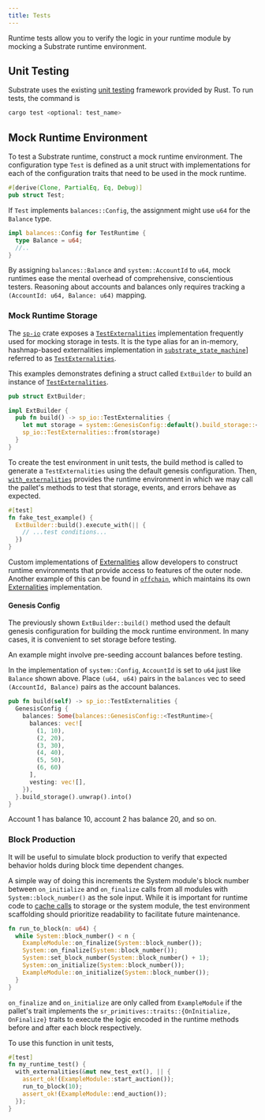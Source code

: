 ```yaml
---
title: Tests
---
```


Runtime tests allow you to verify the logic in your runtime module by mocking a Substrate runtime
environment.

## Unit Testing

Substrate uses the existing
[unit testing](https://doc.rust-lang.org/rust-by-example/testing/unit_testing.html) framework
provided by Rust. To run tests, the command is

```bash
cargo test <optional: test_name>
```

## Mock Runtime Environment

To test a Substrate runtime, construct a mock runtime environment. The configuration type `Test` is
defined as a unit struct with implementations for each of the configuration traits that need to be
used in the mock runtime.

```rust
#[derive(Clone, PartialEq, Eq, Debug)]
pub struct Test;
```

If `Test` implements `balances::Config`, the assignment might use `u64` for the `Balance` type.

```rust
impl balances::Config for TestRuntime {
  type Balance = u64;
  //..
}
```

By assigning `balances::Balance` and `system::AccountId` to `u64`, mock runtimes ease the mental
overhead of comprehensive, conscientious testers. Reasoning about accounts and balances only
requires tracking a `(AccountId: u64, Balance: u64)` mapping.

### Mock Runtime Storage

The [`sp-io`](https://substrate.dev/rustdocs/latest/sp_io/index.html) crate exposes a
[`TestExternalities`](https://substrate.dev/rustdocs/latest/sp_io/type.TestExternalities.html)
implementation frequently used for mocking storage in tests. It is the type alias for an in-memory,
hashmap-based externalities implementation in
[`substrate_state_machine`](https://substrate.dev/rustdocs/latest/sp_state_machine/index.html)]
referred to as
[`TestExternalities`](https://substrate.dev/rustdocs/latest/sp_state_machine/struct.TestExternalities.html).

This examples demonstrates defining a struct called `ExtBuilder` to build an instance of
[`TestExternalities`](https://substrate.dev/rustdocs/latest/sp_io/type.TestExternalities.html).

```rust
pub struct ExtBuilder;

impl ExtBuilder {
  pub fn build() -> sp_io::TestExternalities {
    let mut storage = system::GenesisConfig::default().build_storage::<TestRuntime>().unwrap();
    sp_io::TestExternalities::from(storage)
  }
}
```

To create the test environment in unit tests, the build method is called to generate a
`TestExternalities` using the default genesis configuration. Then,
[`with_externalities`](https://substrate.dev/rustdocs/latest/sp_externalities/fn.with_externalities.html)
provides the runtime environment in which we may call the pallet's methods to test that storage,
events, and errors behave as expected.

```rust
#[test]
fn fake_test_example() {
  ExtBuilder::build().execute_with(|| {
    // ...test conditions...
  })
}
```

Custom implementations of
[Externalities](https://substrate.dev/rustdocs/latest/sp_externalities/index.html) allow developers
to construct runtime environments that provide access to features of the outer node. Another example
of this can be found in
[`offchain`](https://substrate.dev/rustdocs/latest/sp_core/offchain/index.html), which maintains its
own [Externalities](https://substrate.dev/rustdocs/latest/sp_core/offchain/trait.Externalities.html)
implementation.

#### Genesis Config

The previously shown `ExtBuilder::build()` method used the default genesis configuration for
building the mock runtime environment. In many cases, it is convenient to set storage before
testing.

An example might involve pre-seeding account balances before testing.

In the implementation of `system::Config`, `AccountId` is set to `u64` just like `Balance` shown
above. Place `(u64, u64)` pairs in the `balances` vec to seed `(AccountId, Balance)` pairs as the
account balances.

```rust
pub fn build(self) -> sp_io::TestExternalities {
  GenesisConfig {
    balances: Some(balances::GenesisConfig::<TestRuntime>{
      balances: vec![
        (1, 10),
        (2, 20),
        (3, 30),
        (4, 40),
        (5, 50),
        (6, 60)
      ],
      vesting: vec![],
    }),
  }.build_storage().unwrap().into()
}
```

Account 1 has balance 10, account 2 has balance 20, and so on.

### Block Production

It will be useful to simulate block production to verify that expected behavior holds during block
time dependent changes.

A simple way of doing this increments the System module's block number between `on_initialize` and
`on_finalize` calls from all modules with `System::block_number()` as the sole input. While it is
important for runtime code to [cache calls](https://substrate.dev/recipes/cache.html) to storage or
the system module, the test environment scaffolding should prioritize readability to facilitate
future maintenance.

```rust
fn run_to_block(n: u64) {
  while System::block_number() < n {
    ExampleModule::on_finalize(System::block_number());
    System::on_finalize(System::block_number());
    System::set_block_number(System::block_number() + 1);
    System::on_initialize(System::block_number());
    ExampleModule::on_initialize(System::block_number());
  }
}
```

`on_finalize` and `on_initialize` are only called from `ExampleModule` if the pallet's trait
implements the `sr_primitives::traits::{OnInitialize, OnFinalize}` traits to execute the logic
encoded in the runtime methods before and after each block respectively.

To use this function in unit tests,

```rust
#[test]
fn my_runtime_test() {
  with_externalities(&mut new_test_ext(), || {
    assert_ok!(ExampleModule::start_auction());
    run_to_block(10);
    assert_ok!(ExampleModule::end_auction());
  });
}
```
